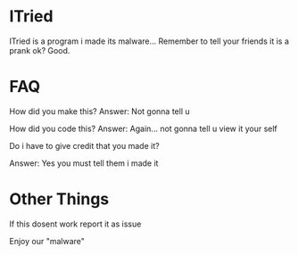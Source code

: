 # ITried
ITried is a program i made its malware...
Remember to tell your friends it is a prank ok?
Good.
# FAQ
How did you make this?
Answer: Not gonna tell u

How did you code this?
Answer: Again... not gonna tell u view it your self

Do i have to give credit that you made it?

Answer: Yes you must tell them i made it

# Other Things
If this dosent work report it as issue

Enjoy our "malware"
